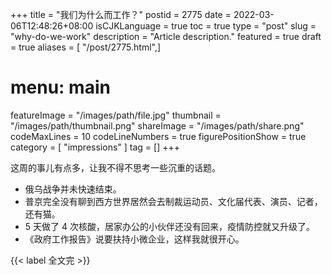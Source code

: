 +++
title = "我们为什么而工作？"
postid = 2775
date = 2022-03-06T12:48:26+08:00
isCJKLanguage = true
toc = true
type = "post"
slug = "why-do-we-work"
description = "Article description."
featured = true
draft = true
aliases = [ "/post/2775.html",]
# menu: main
featureImage = "/images/path/file.jpg"
thumbnail = "/images/path/thumbnail.png"
shareImage = "/images/path/share.png"
codeMaxLines = 10
codeLineNumbers = true
figurePositionShow = true
category = [ "impressions" ]
tag = []
+++

这周的事儿有点多，让我不得不思考一些沉重的话题。 <!--more-->

- 俄乌战争并未快速结束。
- 普京完全没有聊到西方世界居然会去制裁运动员、文化届代表、演员、记者，还有猫。
- 5 天做了 4 次核酸，居家办公的小伙伴还没有回来，疫情防控就又升级了。
- 《政府工作报告》说要扶持小微企业，这样我就很开心。



{{< label 全文完 >}}